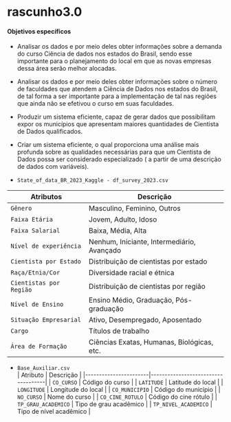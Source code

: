 # rascunho3.0
####    Objetivos específicos

- Analisar os dados e por meio deles obter informações sobre a demanda do curso Ciência de dados nos estados do Brasil, sendo esse importante para o planejamento do local em que as novas empresas dessa área serão melhor alocadas.

- Analisar os dados e por meio deles obter informações sobre o número de faculdades que atendem a Ciência de Dados nos estados do Brasil, de tal forma a ser importante para a implementação de tal nas regiões que ainda não se efetivou o curso em suas faculdades.

- Produzir um sistema eficiente, capaz de gerar dados que possibilitam expor os municípios que apresentam maiores quantidades de Cientista de Dados qualificados.

- Criar um sistema eficiente, o qual proporciona uma análise mais profunda sobre as qualidades necessárias para que um Cientista de Dados possa ser considerado especializado ( a partir de uma descrição de dados com variáveis).

- `State_of_data_BR_2023_Kaggle - df_survey_2023.csv`

| Atributos                | Descrição                                   |
|-------------------------|---------------------------------------------|
| `Gênero`                 | Masculino, Feminino, Outros                 |
| `Faixa Etária`            | Jovem, Adulto, Idoso                        |
| `Faixa Salarial`          | Baixa, Média, Alta                          |
| `Nível de experiência`     | Nenhum, Iniciante, Intermediário, Avançado         |
| `Cientista por Estado`     | Distribuição de cientistas por estado       |
| `Raça/Etnia/Cor`          | Diversidade racial e étnica                 |
| `Cientistas por Região`    | Distribuição de cientistas por região       |
| `Nível de Ensino`          | Ensino Médio, Graduação, Pós-graduação      |
| `Situação Empresarial`     | Ativo, Desempregado, Aposentado            |
| `Cargo`                   | Títulos de trabalho                          |
| `Área de Formação`         | Ciências Exatas, Humanas, Biológicas, etc. |
 
- `Base_Auxiliar.csv`        
| Atributo              | Descrição                          |
|-----------------------|------------------------------------|
| `CO_CURSO`              | Código do curso                    |
| `LATITUDE`              | Latitude do local                  |
| `LONGITUDE`             | Longitude do local                 |
| `CO_MUNICIPIO`         | Código do município                |
| `NO_CURSO`              | Nome do curso                      |
| `CO_CINE_ROTULO`       | Código do cine rótulo              |
| `TP_GRAU_ACADEMICO`    | Tipo de grau acadêmico             |
| `TP_NIVEL_ACADEMICO`   | Tipo de nível acadêmico            |    














